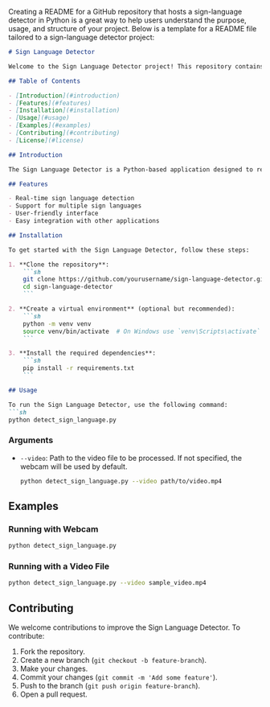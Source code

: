 Creating a README for a GitHub repository that hosts a sign-language detector in Python is a great way to help users understand the purpose, usage, and structure of your project. Below is a template for a README file tailored to a sign-language detector project:

```markdown
# Sign Language Detector

Welcome to the Sign Language Detector project! This repository contains code to detect and recognize sign language gestures using Python.

## Table of Contents

- [Introduction](#introduction)
- [Features](#features)
- [Installation](#installation)
- [Usage](#usage)
- [Examples](#examples)
- [Contributing](#contributing)
- [License](#license)

## Introduction

The Sign Language Detector is a Python-based application designed to recognize sign language gestures from video input. This project aims to bridge the communication gap for those who use sign language as their primary means of communication.

## Features

- Real-time sign language detection
- Support for multiple sign languages
- User-friendly interface
- Easy integration with other applications

## Installation

To get started with the Sign Language Detector, follow these steps:

1. **Clone the repository**:
    ```sh
    git clone https://github.com/yourusername/sign-language-detector.git
    cd sign-language-detector
    ```

2. **Create a virtual environment** (optional but recommended):
    ```sh
    python -m venv venv
    source venv/bin/activate  # On Windows use `venv\Scripts\activate`
    ```

3. **Install the required dependencies**:
    ```sh
    pip install -r requirements.txt
    ```

## Usage

To run the Sign Language Detector, use the following command:
```sh
python detect_sign_language.py
```

### Arguments

- `--video`: Path to the video file to be processed. If not specified, the webcam will be used by default.
    ```sh
    python detect_sign_language.py --video path/to/video.mp4
    ```

## Examples

### Running with Webcam
```sh
python detect_sign_language.py
```

### Running with a Video File
```sh
python detect_sign_language.py --video sample_video.mp4
```

## Contributing

We welcome contributions to improve the Sign Language Detector. To contribute:

1. Fork the repository.
2. Create a new branch (`git checkout -b feature-branch`).
3. Make your changes.
4. Commit your changes (`git commit -m 'Add some feature'`).
5. Push to the branch (`git push origin feature-branch`).
6. Open a pull request.

